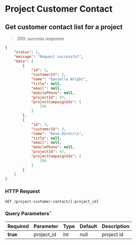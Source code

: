 # Project Customer Contact

## Get customer contact list for a project

> 200: success response

```json
{
    "status": 1,
    "message": "Request successful",
    "data": [
        {
            "id": 2,
            "customerId": 2,
            "name": "Danielle Wright",
            "title": null,
            "email": null,
            "mobilePhone": null,
            "projectId": 47,
            "projectCampaignIds": [
                156
            ]
        },
        {
            "id": 3,
            "customerId": 3,
            "name": "Dave Dore\r\n",
            "title": null,
            "email": null,
            "mobilePhone": null,
            "projectId": 47,
            "projectCampaignIds": [
                156
            ]
        }
    ]
}
```

### HTTP Request

`GET /project-customer-contact/[:project_id]`

### Query Parameters˝

Required | Parameter | Type | Default | Description
-------- | --------- | ---- | ------- | -----------
**true** | project_id | int | null | project id